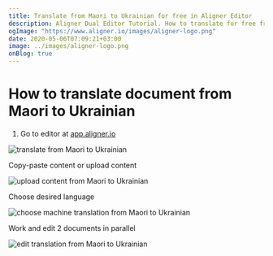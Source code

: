 ```yaml
---
title: Translate from Maori to Ukrainian for free in Aligner Editor
description: Aligner Dual Editor Tutorial. How to translate for free from Maori to Ukrainian. Aligner is multilingual document management platform. 
ogImage: "https://www.aligner.io/images/aligner-logo.png"
date: 2020-05-06T07:09:21+03:00
image: ../images/aligner-logo.png
onBlog: true
---
```


# How to translate document from Maori to Ukrainian

1. Go to editor at [app.aligner.io](https://app.aligner.io "Aligner App web page")

![translate from Maori to Ukrainian](../aligner-blank-editor.png "translate from Maori to Ukrainian")

Copy-paste content or upload content

![upload content from Maori to Ukrainian](../aligner-uploaded-document.png "upload content from Maori to Ukrainian")

Choose desired language

![choose machine translation from Maori to Ukrainian](../aligner-language-dropdown.png "choose machine translation from Maori to Ukrainian")

Work and edit 2 documents in parallel

![edit translation from Maori to Ukrainian](../aligner-double-sitded-editor.png "edit translation from Maori to Ukrainian")

